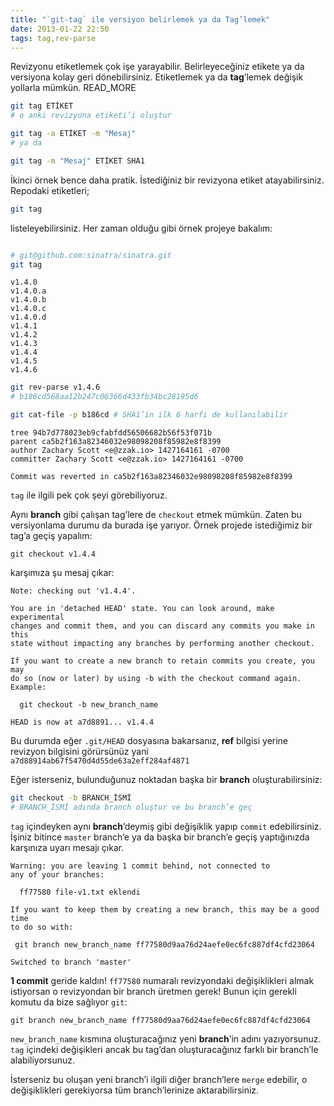 ```yaml
---
title: "`git-tag` ile versiyon belirlemek ya da Tag’lemek"
date: 2013-01-22 22:50
tags: tag,rev-parse
---
```

Revizyonu etiketlemek çok işe yarayabilir. Belirleyeceğiniz etikete ya da
versiyona kolay geri dönebilirsiniz. Etiketlemek ya da **tag**’lemek 
değişik yollarla mümkün.
READ_MORE

```bash
git tag ETİKET
# o anki revizyona etiketi’i oluştur

git tag -a ETİKET -m "Mesaj"
# ya da

git tag -m "Mesaj" ETİKET SHA1
```

İkinci örnek bence daha pratik. İstediğiniz bir revizyona etiket
atayabilirsiniz. Repodaki etiketleri;

```bash
git tag
```

listeleyebilirsiniz. Her zaman olduğu gibi örnek projeye bakalım:

```bash

# git@github.com:sinatra/sinatra.git
git tag
```
    
    v1.4.0
    v1.4.0.a
    v1.4.0.b
    v1.4.0.c
    v1.4.0.d
    v1.4.1
    v1.4.2
    v1.4.3
    v1.4.4
    v1.4.5
    v1.4.6

```bash
git rev-parse v1.4.6
# b186cd568aa12b247c06366d433fb34bc28195d6

git cat-file -p b186cd # SHA1’in ilk 6 harfi de kullanılabilir
```

    tree 94b7d778023eb9cfabfdd56506682b56f53f071b
    parent ca5b2f163a82346032e98098208f85982e8f8399
    author Zachary Scott <e@zzak.io> 1427164161 -0700
    committer Zachary Scott <e@zzak.io> 1427164161 -0700

    Commit was reverted in ca5b2f163a82346032e98098208f85982e8f8399

`tag` ile ilgili pek çok şeyi görebiliyoruz.

Aynı **branch** gibi çalışan tag’lere de `checkout` etmek mümkün. Zaten bu
versiyonlama durumu da burada işe yarıyor. Örnek projede istediğimiz bir
tag’a geçiş yapalım:

    git checkout v1.4.4

karşımıza şu mesaj çıkar:

    Note: checking out 'v1.4.4'.

    You are in 'detached HEAD' state. You can look around, make experimental
    changes and commit them, and you can discard any commits you make in this
    state without impacting any branches by performing another checkout.

    If you want to create a new branch to retain commits you create, you may
    do so (now or later) by using -b with the checkout command again. Example:

      git checkout -b new_branch_name

    HEAD is now at a7d8891... v1.4.4

Bu durumda eğer `.git/HEAD` dosyasına bakarsanız, **ref** bilgisi yerine
revizyon bilgisini görürsünüz yani `a7d88914ab67f5470d4d55de63a2eff284af4871`

Eğer isterseniz, bulunduğunuz noktadan başka bir **branch**
oluşturabilirsiniz:

```bash
git checkout -b BRANCH_İSMİ
# BRANCH_İSMİ adında branch oluştur ve bu branch’e geç
```

`tag` içindeyken aynı **branch**’deymiş gibi değişiklik yapıp `commit`
edebilirsiniz. İşiniz bitince `master` branch’e ya da başka bir branch’e
geçiş yaptığınızda karşınıza uyarı mesajı çıkar.

    Warning: you are leaving 1 commit behind, not connected to
    any of your branches:

      ff77580 file-v1.txt eklendi

    If you want to keep them by creating a new branch, this may be a good time
    to do so with:

     git branch new_branch_name ff77580d9aa76d24aefe0ec6fc887df4cfd23064

    Switched to branch 'master'

**1 commit** geride kaldın! `ff77580` numaralı revizyondaki değişiklikleri
almak istiyorsan o revizyondan bir branch üretmen gerek! Bunun için gerekli
komutu da bize sağlıyor `git`:

    git branch new_branch_name ff77580d9aa76d24aefe0ec6fc887df4cfd23064

`new_branch_name` kısmına oluşturacağınız yeni **branch**’in adını
yazıyorsunuz. `tag` içindeki değişikleri ancak bu tag’dan oluşturacağınız
farklı bir branch’le alabiliyorsunuz.

İsterseniz bu oluşan yeni branch’i ilgili diğer branch’lere `merge` 
edebilir, o değişiklikleri gerekiyorsa tüm branch’lerinize 
aktarabilirsiniz.
